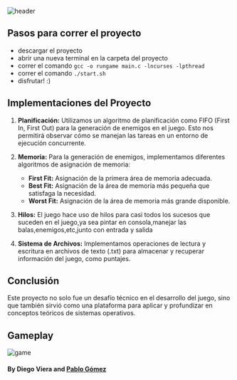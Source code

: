 ![header](https://capsule-render.vercel.app/api?type=venom&height=200&text=SpaceInvaders-UH&fontSize=70&color=0:8871e5,100:b678c4&stroke=b678c4)

## Pasos para correr el proyecto
- descargar el proyecto
- abrir una nueva terminal en la carpeta del proyecto
- correr el comando ```gcc -o rungame main.c -lncurses -lpthread```
- correr el comando ```./start.sh```
- disfrutar! :)


## Implementaciones del Proyecto

1. **Planificación:**
   Utilizamos un algoritmo de planificación como FIFO (First In, First Out) para la generación de enemigos en el juego. Esto nos permitirá observar cómo se manejan las tareas en un entorno de ejecución concurrente.

2. **Memoria:**
   Para la generación de enemigos, implementamos diferentes algoritmos de asignación de memoria: 
   - **First Fit:** Asignación de la primera área de memoria adecuada.
   - **Best Fit:** Asignación de la área de memoria más pequeña que satisfaga la necesidad.
   - **Worst Fit:** Asignación de la área de memoria más grande disponible.

3. **Hilos:**
   El juego hace uso de hilos para casi todos los sucesos que suceden en el juego,ya sea pintar en consola,manejar las balas,enemigos,etc,junto con entrada y salida

4. **Sistema de Archivos:**
   Implementamos operaciones de lectura y escritura en archivos de texto (.txt) para almacenar y recuperar información del juego, como puntajes.

## Conclusión

Este proyecto no solo fue un desafío técnico en el desarrollo del juego, sino que también sirvió como una plataforma para aplicar y profundizar en conceptos teóricos de sistemas operativos. 



## Gameplay

![game](https://i.imgur.com/e5kzZHO.png)


#### By Diego Viera and [Pablo Gómez](https://github.com/theleywin)

